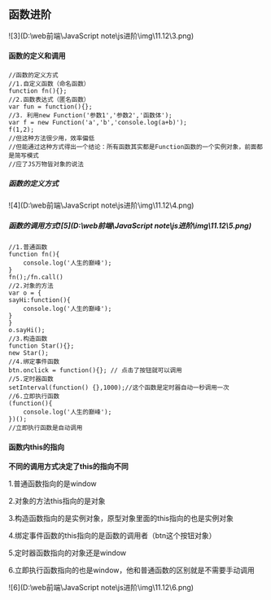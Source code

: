 ## 函数进阶

![3](D:\web前端\JavaScript note\js进阶\img\11.12\3.png)

#### 函数的定义和调用

```
//函数的定义方式
//1.自定义函数（命名函数）
function fn(){};
//2.函数表达式（匿名函数）
var fun = function(){};
//3. 利用new Function('参数1','参数2','函数体');
var f = new Function('a','b','console.log(a+b)');
f(1,2);
//但这种方法很少用，效率偏低
//但能通过这种方式得出一个结论：所有函数其实都是Function函数的一个实例对象，前面都是简写模式
//应了JS万物皆对象的说法
```

##### 函数的定义方式

![4](D:\web前端\JavaScript note\js进阶\img\11.12\4.png)

##### 函数的调用方式![5](D:\web前端\JavaScript note\js进阶\img\11.12\5.png)

```
//1.普通函数
function fn(){
	console.log('人生的巅峰');
}
fn();/fn.call()
//2.对象的方法
var o = {
sayHi:function(){
	console.log('人生的巅峰');
}
}
o.sayHi();
//3.构造函数
function Star(){};
new Star();
//4.绑定事件函数
btn.onclick = function(){}; // 点击了按钮就可以调用
//5.定时器函数
setInterval(function() {},1000);//这个函数是定时器自动一秒调用一次
//6.立即执行函数
(function(){
	console.log('人生的巅峰');
})();
//立即执行函数是自动调用
```

#### 函数内this的指向

**不同的调用方式决定了this的指向不同**

1.普通函数指向的是window

2.对象的方法this指向的是对象

3.构造函数指向的是实例对象，原型对象里面的this指向的也是实例对象

4.绑定事件函数的this指向的是函数的调用者（btn这个按钮对象）

5.定时器函数指向的对象还是window

6.立即执行函数指向的也是window，他和普通函数的区别就是不需要手动调用



![6](D:\web前端\JavaScript note\js进阶\img\11.12\6.png)